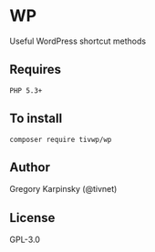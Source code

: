 # WP
Useful WordPress shortcut methods

## Requires
	PHP 5.3+

## To install
	composer require tivwp/wp

## Author
Gregory Karpinsky (@tivnet)

## License
GPL-3.0
